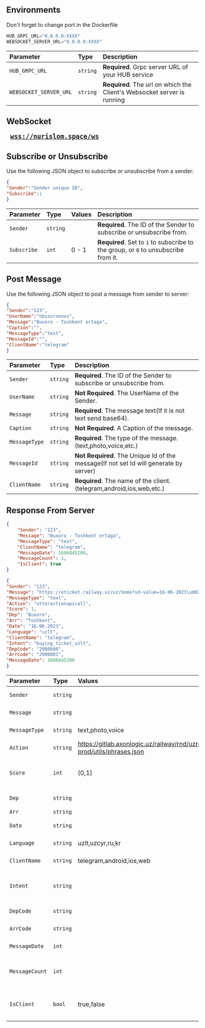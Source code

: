 ## Environments

Don't forget to change port in the Dockerfile
```javascript
HUB_GRPC_URL="0.0.0.0:XXXX"
WEBSOCKET_SERVER_URL="0.0.0.0:XXXX"
```

| Parameter              | Type     | Description                                                             |
| :--------------------- | :------- | :---------------------------------------------------------------------- |
| `HUB_GRPC_URL`         | `string` | **Required**. Grpc server URL of your HUB service                       |
| `WEBSOCKET_SERVER_URL` | `string` | **Required**. The url on which the Client's Websocket server is running |


## WebSocket
<big><pre>
[**wss://nurislom.space/ws**](wss://nurislom.space/ws)
</pre></big>

## Subscribe or Unsubscribe
Use the following JSON object to subscribe or unsubscribe from a sender:

```json
{
"Sender":"Sender unique ID",
"Subscribe":1
}

```
| Parameter   | Type     | Values | Description                                                                        |
| :---------- | :------- | :----- | :--------------------------------------------------------------------------------- |
| `Sender`    | `string` |        | **Required**. The ID of the Sender to subscribe or unsubscribe from.               |
| `Subscribe` | `int`    | 0 - 1  | **Required**. Set to `1` to subscribe to the group, or `0` to unsubscribe from it. |

## Post Message
Use the following JSON object to post a message from sender to server:
```json
{
"Sender":"123",
"UserName":"nbuzurxonov",
"Message":"Buxoro - Toshkent ertaga",
"Caption":"",
"MessageType":"text",
"MessageId":"",
"ClientName":"telegram"
}
```

| Parameter     | Type     | Description                                                                           |
| :------------ | :------- | :------------------------------------------------------------------------------------ |
| `Sender`      | `string` | **Required**. The ID of the Sender to subscribe or unsubscribe from.                  |
| `UserName`    | `string` | **Not Required**. The UserName of the Sender.                                         |
| `Message`     | `string` | **Required**. The message text(If it is not text send base64).                        |
| `Caption`     | `string` | **Not Required**. A Caption of the message.                                           |
| `MessageType` | `string` | **Required**. The type of the message.(text,photo,voice,etc.)                         |
| `MessageId`   | `string` | **Not Required**. The Unique Id of the message(If not set Id will generate by server) |
| `ClientName`  | `string` | **Required**. The name of the client.(telegram,android,ios,web,etc.) |


## Response From Server

```json
{
    "Sender": "123",
    "Message": "Buxoro - Toshkent ertaga",
    "MessageType": "text",
    "ClientName": "telegram",
    "MessageDate": 1686845200,
    "MessageCount": 1,
    "IsClient": true
}
```

```json
{
"Sender": "123",
"Message": "https://eticket.railway.uz/uz/home?sd-value=16-06-2023\u0026sd-value2=\u0026sf-name=Buxoro\u0026sf-code=2900800\u0026st-name=Toshkent\u0026st-code=2900001",
"MessageType": "text",
"Action": "utteractionapicall",
"Score": 1,
"Dep": "Buxoro",
"Arr": "Toshkent",
"Date": "16.06.2023",
"Language": "uzlt",
"ClientName": "telegram",
"Intent": "buying_ticket_uzlt",
"DepCode": "2900800",
"ArrCode": "2900001",
"MessageDate": 1686845200
}
```


| Parameter      | Type     | Values                                                                                                 | Description                                              |
| :------------- | :------- | :----------------------------------------------------------------------------------------------------- | :------------------------------------------------------- |
| `Sender`       | `string` |                                                                                                        | The ID of the Sender.                                    |
| `Message`      | `string` |                                                                                                        | The message text.                                        |
| `MessageType`  | `string` | text,photo,voice                                                                                       | The type of the message.                                 |
| `Action`       | `string` | https://gitlab.axonlogic.uz/railway/rnd/uzrailways_rasa_support_bot/-/blob/pre-prod/utils/phrases.json | The action of the message.                               |
| `Score`        | `int`    | (0,1]                                                                                                  | The score of the Action.(May be removed in the future)   |
| `Dep`          | `string` |                                                                                                        | The departure city.                                      |
| `Arr`          | `string` |                                                                                                        | The arrival city.                                        |
| `Date`         | `string` |                                                                                                        | The date of the ride.                                    |
| `Language`     | `string` | uzlt,uzcyr,ru,kr                                                                                       | The language of the message.                             |
| `ClientName`   | `string` | telegram,android,ios,web                                                                               | The name of the client.                                  |
| `Intent`       | `string` |                                                                                                        | The intent of the message.(May be removed in the future) |
| `DepCode`      | `string` |                                                                                                        | The departure city code.                                 |
| `ArrCode`      | `string` |                                                                                                        | The arrival city code.                                   |
| `MessageDate`  | `int`    |                                                                                                        | The date of the message(UNIX).                           |
| `MessageCount` | `int`    |                                                                                                        | The count of the message.(For support website)           |
| `IsClient`     | `bool`   | true,false                                                                                             | Is the message from the client.(If false may not be)     |



